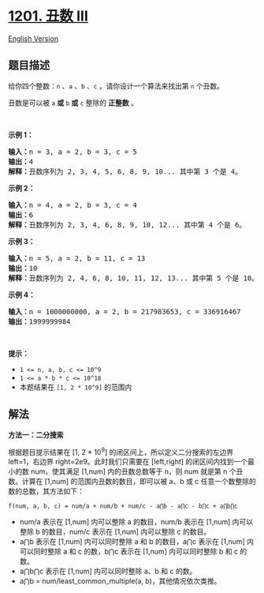 # [1201. 丑数 III](https://leetcode.cn/problems/ugly-number-iii)

[English Version](/solution/1200-1299/1201.Ugly%20Number%20III/README_EN.md)

## 题目描述

<p>给你四个整数：<code>n</code> 、<code>a</code> 、<code>b</code> 、<code>c</code> ，请你设计一个算法来找出第 <code>n</code> 个丑数。</p>

<p>丑数是可以被 <code>a</code> <strong>或</strong> <code>b</code> <strong>或</strong> <code>c</code> 整除的 <strong>正整数</strong> 。</p>

<p> </p>

<p><strong>示例 1：</strong></p>

<pre>
<strong>输入：</strong>n = 3, a = 2, b = 3, c = 5
<strong>输出：</strong>4
<strong>解释：</strong>丑数序列为 2, 3, 4, 5, 6, 8, 9, 10... 其中第 3 个是 4。</pre>

<p><strong>示例 2：</strong></p>

<pre>
<strong>输入：</strong>n = 4, a = 2, b = 3, c = 4
<strong>输出：</strong>6
<strong>解释：</strong>丑数序列为 2, 3, 4, 6, 8, 9, 10, 12... 其中第 4 个是 6。
</pre>

<p><strong>示例 3：</strong></p>

<pre>
<strong>输入：</strong>n = 5, a = 2, b = 11, c = 13
<strong>输出：</strong>10
<strong>解释：</strong>丑数序列为 2, 4, 6, 8, 10, 11, 12, 13... 其中第 5 个是 10。
</pre>

<p><strong>示例 4：</strong></p>

<pre>
<strong>输入：</strong>n = 1000000000, a = 2, b = 217983653, c = 336916467
<strong>输出：</strong>1999999984
</pre>

<p> </p>

<p><strong>提示：</strong></p>

<ul>
	<li><code>1 <= n, a, b, c <= 10^9</code></li>
	<li><code>1 <= a * b * c <= 10^18</code></li>
	<li>本题结果在 <code>[1, 2 * 10^9]</code> 的范围内</li>
</ul>

## 解法

**方法一：二分搜索**

根据题目提示结果在 [1, 2 * 10<sup>9</sup>] 的闭区间上，所以定义二分搜索的左边界 left=1，右边界 right=2e9。此时我们只需要在 [left,right] 的闭区间内找到一个最小的数 num，使其满足 [1,num] 内的丑数总数等于 n，则 num 就是第 n 个丑数。计算在 [1,num] 的范围内丑数的数目，即可以被 a、b 或 c 任意一个数整除的数的总数，其方法如下：

`f(num, a, b, c) = num/a + num/b + num/c - a⋂b - a⋂c - b⋂c + a⋂b⋂c`

-   num/a 表示在 [1,num] 内可以整除 a 的数目，num/b 表示在 [1,num] 内可以整除 b 的数目，num/c 表示在 [1,num] 内可以整除 c 的数目。
-   a⋂b 表示在 [1,num] 内可以同时整除 a 和 b 的数目，a⋂c 表示在 [1,num] 内可以同时整除 a 和 c 的数，b⋂c 表示在 [1,num] 内可以同时整除 b 和 c 的数。
-   a⋂b⋂c 表示在 [1,num] 内可以同时整除 a、b 和 c 的数。
-   a⋂b = num/least_common_multiple(a, b)，其他情况依次类推。

